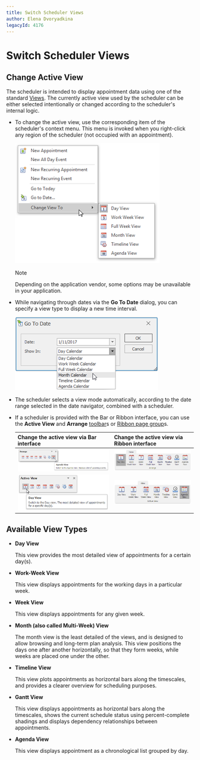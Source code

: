 ```yaml
---
title: Switch Scheduler Views
author: Elena Dvoryadkina
legacyId: 4176
---
```

# Switch Scheduler Views
## Change Active View
The scheduler is intended to display appointment data using one of the standard [Views](#viewtypes). The currently active view used by the scheduler can be either selected intentionally or changed according to the scheduler's internal logic.
* To change the active view, use the corresponding item of the scheduler's context menu. This menu is invoked when you right-click any region of the scheduler (not occupied with an appointment).
	
	![ChangeActiveView_01.png](../../../images/img5491.png)
	
	> [!NOTE]
	> Depending on the application vendor, some options may be unavailable in your application.
* While navigating through dates via the **Go To Date** dialog, you can specify a view type to display a new time interval.
	
	![GotoDate View](../../../images/img9134.png)
* The scheduler selects a view mode automatically, according to the date range selected in the date navigator, combined with a scheduler.
* If a scheduler is provided with the Bar or Ribbon interface, you can use the **Active View** and **Arrange** [toolbar](../scheduler-ui/toolbars.md)s or [Ribbon page group](../scheduler-ui/ribbon-interface.md)s.
	
	| Change the active view via Bar interface | Change the active view via Ribbon interface |
	|---|---|
	| ![Scheduler_ArrangeToolbar](../../../images/img16558.png) | ![Scheduler_Ribbon_Arrange](../../../images/img16548.png) |
	| ![Scheduler_ActiveViewToolbar](../../../images/img16560.png) | ![Scheduler_Ribbon_ActiveView](../../../images/img16550.png) |

## <a name="viewtypes"/>Available View Types
* **Day View** 
	
	This view provides the most detailed view of appointments for a certain day(s).
* **Work-Week View**
	
	 This view displays appointments for the working days in a particular week.
* **Week View**
	
	 This view displays appointments for any given week.
* **Month (also called Multi-Week) View** 
	
	 The month view is the least detailed of the views, and is designed to allow browsing and long-term plan analysis. This view positions the days one after another horizontally, so that they form weeks, while weeks are placed one under the other.
* **Timeline View**
	
	 This view plots appointments as horizontal bars along the timescales, and provides a clearer overview for scheduling purposes.
* **Gantt View**
	
	 This view displays appointments as horizontal bars along the timescales, shows the current schedule status using percent-complete shadings and displays dependency relationships between appointments.
* **Agenda View**
	
	 This view displays appointment as a chronological list grouped by day.